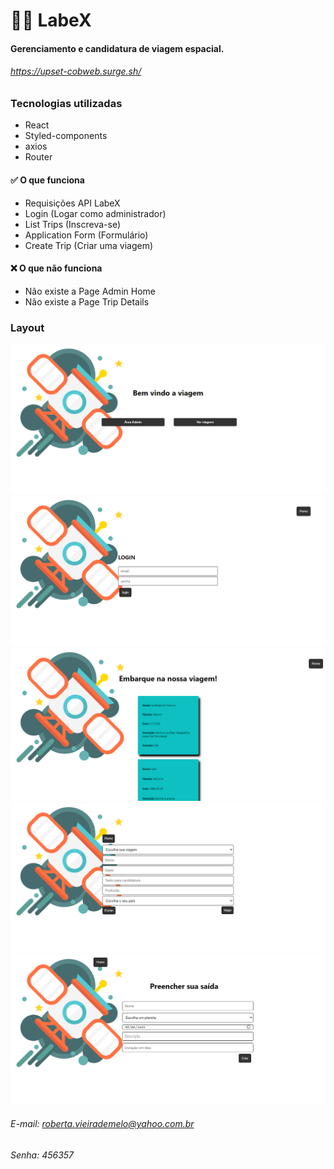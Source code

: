 # 👨‍🚀 LabeX 
#### Gerenciamento e candidatura de viagem espacial.

###### https://upset-cobweb.surge.sh/
### Tecnologias utilizadas

- React
- Styled-components
- axios
- Router

#### ✅ O que funciona
 - Requisições API LabeX
 - Login (Logar como administrador)
 - List Trips (Inscreva-se)
 - Application Form (Formulário)
 - Create Trip (Criar uma viagem)
 
 
#### ❌ O que não funciona
 - Não existe a Page Admin Home
 - Não existe a Page Trip Details  

### Layout
![](img1.png)
![](img2.png)
![](img3.png)
![](img4.png)
![](img5.png)

###### E-mail: roberta.vieirademelo@yahoo.com.br
###### Senha: 456357